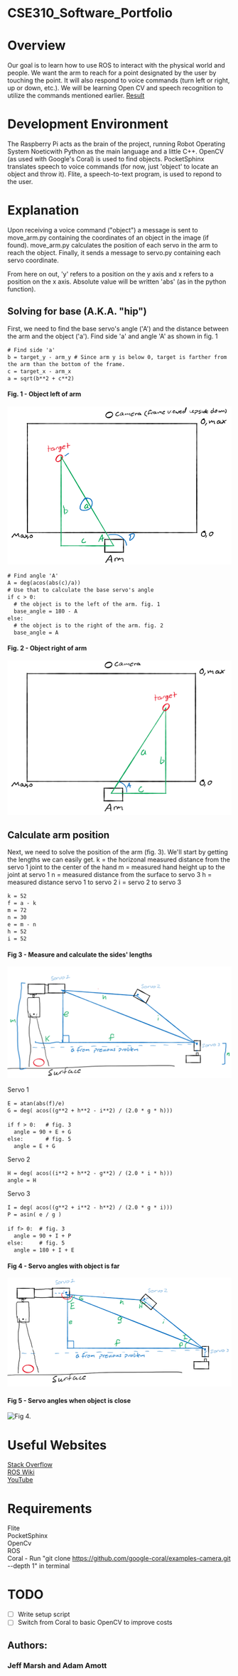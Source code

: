 # CSE310_Software_Portfolio

# Overview
Our goal is to learn how to use ROS to interact with the physical world and 
people. We want the arm to reach for a point designated by the user by touching
the point. It will also respond to voice commands (turn left or right, up or 
down, etc.). We will be learning Open CV and speech recognition to utilize the
commands mentioned earlier.
[Result](https://www.youtube.com/watch?v=cv7r70pevNQ)

# Development Environment
The Raspberry Pi acts as the brain of the project, running Robot Operating 
System Noeticwith Python as the main language and a little C++. OpenCV (as used
with Google's Coral) is used to find objects. PocketSphinx translates speech to voice 
commands (for now, just 'object' to locate an object and throw it). Flite, a speech-to-text
program, is used to repond to the user. 

# Explanation
Upon receiving a voice command ("object") a message is sent to move_arm.py containing the coordinates of an object in the image (if found). move_arm.py calculates the position of each servo in the arm to reach the object. Finally, it sends a message to servo.py containing each servo coordinate. 

From here on out, 'y' refers to a position on the y axis and x refers to a position on the x axis. Absolute value will be written 'abs' (as in the python function). 

## Solving for base (A.K.A. "hip")
First, we need to find the base servo's angle ('A') and the distance between the arm and the object ('a'). 
Find side 'a' and angle 'A' as shown in fig. 1  

```py3
# Find side 'a'
b = target_y - arm_y # Since arm y is below 0, target is farther from the arm than the bottom of the frame.
c = target_x - arm_x
a = sqrt(b**2 + c**2)
```

#### Fig. 1 - Object left of arm
![Fig 1.](images/object_left_of_arm.png)

```py3
# Find angle 'A'
A = deg(acos(abs(c)/a))
# Use that to calculate the base servo's angle
if c > 0:
  # the object is to the left of the arm. fig. 1
  base_angle = 180 - A
else: 
  # the object is to the right of the arm. fig. 2
  base_angle = A
```

#### Fig. 2 - Object right of arm
![Fig 2.](images/object_right_of_arm.png)


## Calculate arm position

Next, we need to solve the position of the arm (fig. 3). We'll start by getting the lengths we can easily get. 
k = the horizonal measured distance from the servo 1 joint to the center of the hand
m = measured hand height up to the joint at servo 1
n = measured distance from the surface to servo 3
h = measured distance servo 1 to servo 2
i = servo 2 to servo 3

```py3
k = 52
f = a - k
m = 72
n = 30
e = m - n
h = 52
i = 52
```

#### Fig 3 - Measure and calculate the sides' lengths
![Fig 3.](images/solve_arm_sides.png)

Servo 1
```py3
E = atan(abs(f)/e)
G = deg( acos((g**2 + h**2 - i**2) / (2.0 * g * h)))

if f > 0:   # fig. 3
  angle = 90 + E + G
else:       # fig. 5
  angle = E + G
```

Servo 2
```py3
H = deg( acos((i**2 + h**2 - g**2) / (2.0 * i * h)))
angle = H
```

Servo 3
```py3
I = deg( acos((g**2 + i**2 - h**2) / (2.0 * g * i)))
P = asin( e / g )

if f> 0:  # fig. 3
  angle = 90 + I + P
else:     # fig. 5
  angle = 180 + I + E 
```

#### Fig 4 - Servo angles with object is far
![Fig 4.](images/solve_angles.png)

#### Fig 5 - Servo angles when object is close
![Fig 4.](images/solve_angles_arm.png)

# Useful Websites
[Stack Overflow](https://stackoverflow.com/)  
[ROS Wiki](http://wiki.ros.org/Documentation)  
[YouTube](https://youtube.com)

# Requirements
Flite  
PocketSphinx  
OpenCv  
ROS  
Coral - Run "git clone https://github.com/google-coral/examples-camera.git --depth 1" in terminal

# TODO
- [ ] Write setup script
- [ ] Switch from Coral to basic OpenCV to improve costs

## Authors:
### Jeff Marsh and Adam Amott
